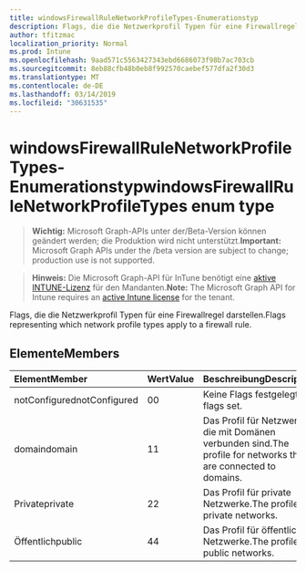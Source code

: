 ```yaml
---
title: windowsFirewallRuleNetworkProfileTypes-Enumerationstyp
description: Flags, die die Netzwerkprofil Typen für eine Firewallregel darstellen.
author: tfitzmac
localization_priority: Normal
ms.prod: Intune
ms.openlocfilehash: 9aad571c5563427343ebd6686073f98b7ac703cb
ms.sourcegitcommit: 8eb88cfb48b0eb8f992570caebef577dfa2f30d3
ms.translationtype: MT
ms.contentlocale: de-DE
ms.lasthandoff: 03/14/2019
ms.locfileid: "30631535"
---
```

# <a name="windowsfirewallrulenetworkprofiletypes-enum-type"></a><span data-ttu-id="2185b-103">windowsFirewallRuleNetworkProfileTypes-Enumerationstyp</span><span class="sxs-lookup"><span data-stu-id="2185b-103">windowsFirewallRuleNetworkProfileTypes enum type</span></span>

> <span data-ttu-id="2185b-104">**Wichtig:** Microsoft Graph-APIs unter der/Beta-Version können geändert werden; die Produktion wird nicht unterstützt.</span><span class="sxs-lookup"><span data-stu-id="2185b-104">**Important:** Microsoft Graph APIs under the /beta version are subject to change; production use is not supported.</span></span>

> <span data-ttu-id="2185b-105">**Hinweis:** Die Microsoft Graph-API für InTune benötigt eine [aktive INTUNE-Lizenz](https://go.microsoft.com/fwlink/?linkid=839381) für den Mandanten.</span><span class="sxs-lookup"><span data-stu-id="2185b-105">**Note:** The Microsoft Graph API for Intune requires an [active Intune license](https://go.microsoft.com/fwlink/?linkid=839381) for the tenant.</span></span>

<span data-ttu-id="2185b-106">Flags, die die Netzwerkprofil Typen für eine Firewallregel darstellen.</span><span class="sxs-lookup"><span data-stu-id="2185b-106">Flags representing which network profile types apply to a firewall rule.</span></span>

## <a name="members"></a><span data-ttu-id="2185b-107">Elemente</span><span class="sxs-lookup"><span data-stu-id="2185b-107">Members</span></span>
|<span data-ttu-id="2185b-108">Element</span><span class="sxs-lookup"><span data-stu-id="2185b-108">Member</span></span>|<span data-ttu-id="2185b-109">Wert</span><span class="sxs-lookup"><span data-stu-id="2185b-109">Value</span></span>|<span data-ttu-id="2185b-110">Beschreibung</span><span class="sxs-lookup"><span data-stu-id="2185b-110">Description</span></span>|
|:---|:---|:---|
|<span data-ttu-id="2185b-111">notConfigured</span><span class="sxs-lookup"><span data-stu-id="2185b-111">notConfigured</span></span>|<span data-ttu-id="2185b-112">0</span><span class="sxs-lookup"><span data-stu-id="2185b-112">0</span></span>|<span data-ttu-id="2185b-113">Keine Flags festgelegt.</span><span class="sxs-lookup"><span data-stu-id="2185b-113">No flags set.</span></span>|
|<span data-ttu-id="2185b-114">domain</span><span class="sxs-lookup"><span data-stu-id="2185b-114">domain</span></span>|<span data-ttu-id="2185b-115">1</span><span class="sxs-lookup"><span data-stu-id="2185b-115">1</span></span>|<span data-ttu-id="2185b-116">Das Profil für Netzwerke, die mit Domänen verbunden sind.</span><span class="sxs-lookup"><span data-stu-id="2185b-116">The profile for networks that are connected to domains.</span></span>|
|<span data-ttu-id="2185b-117">Private</span><span class="sxs-lookup"><span data-stu-id="2185b-117">private</span></span>|<span data-ttu-id="2185b-118">2</span><span class="sxs-lookup"><span data-stu-id="2185b-118">2</span></span>|<span data-ttu-id="2185b-119">Das Profil für private Netzwerke.</span><span class="sxs-lookup"><span data-stu-id="2185b-119">The profile for private networks.</span></span>|
|<span data-ttu-id="2185b-120">Öffentlich</span><span class="sxs-lookup"><span data-stu-id="2185b-120">public</span></span>|<span data-ttu-id="2185b-121">4</span><span class="sxs-lookup"><span data-stu-id="2185b-121">4</span></span>|<span data-ttu-id="2185b-122">Das Profil für öffentliche Netzwerke.</span><span class="sxs-lookup"><span data-stu-id="2185b-122">The profile for public networks.</span></span>|




